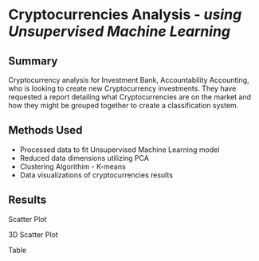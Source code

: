 # Cryptocurrencies Analysis - *using Unsupervised Machine Learning*

## Summary

Cryptocurrency analysis for Investment Bank, Accountability Accounting, who is looking to create new Cryptocurrency investments.  They have requested a report detailing what Cryptocurrencies are on the market and how they might be grouped together to create a classification system.

## Methods Used

* Processed data to fit Unsupervised Machine Learning model
* Reduced data dimensions utilizing PCA
* Clustering Algorithim - K-means
* Data visualizations of cryptocurrencies results

## Results

Scatter Plot



3D Scatter Plot



Table


